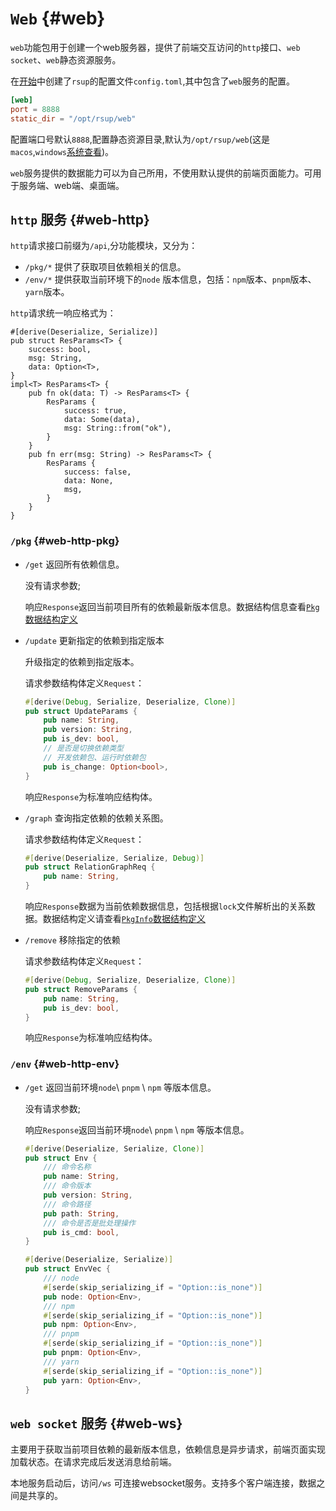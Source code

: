 
# `Web` {#web}

`web`功能包用于创建一个web服务器，提供了前端交互访问的`http`接口、`web socket`、`web`静态资源服务。

在[开始](/guide/installer/macos)中创建了`rsup`的配置文件`config.toml`,其中包含了`web`服务的配置。

```toml
[web]
port = 8888
static_dir = "/opt/rsup/web"
```

配置端口号默认`8888`,配置静态资源目录,默认为`/opt/rsup/web`(这是`macos`,`windows`[系统查看](/guide/installer/windows))。

`web`服务提供的数据能力可以为自己所用，不使用默认提供的前端页面能力。可用于服务端、web端、桌面端。

## `http` 服务 {#web-http}

`http`请求接口前缀为`/api`,分功能模块，又分为：

* `/pkg/*` 提供了获取项目依赖相关的信息。
* `/env/*` 提供获取当前环境下的`node` 版本信息，包括：`npm`版本、`pnpm`版本、`yarn`版本。

`http`请求统一响应格式为：

```rust:line-numbers {1}
#[derive(Deserialize, Serialize)]
pub struct ResParams<T> {
    success: bool,
    msg: String,
    data: Option<T>,
}
impl<T> ResParams<T> {
    pub fn ok(data: T) -> ResParams<T> {
        ResParams {
            success: true,
            data: Some(data),
            msg: String::from("ok"),
        }
    }
    pub fn err(msg: String) -> ResParams<T> {
        ResParams {
            success: false,
            data: None,
            msg,
        }
    }
}
```

### `/pkg` {#web-http-pkg}

* `/get` 返回所有依赖信息。

    没有请求参数;

    响应`Response`返回当前项目所有的依赖最新版本信息。数据结构信息查看[`Pkg`数据结构定义](./pkg#pkg-pkg)

* `/update` 更新指定的依赖到指定版本

    升级指定的依赖到指定版本。

    请求参数结构体定义`Request`：

    ```rs
    #[derive(Debug, Serialize, Deserialize, Clone)]
    pub struct UpdateParams {
        pub name: String,
        pub version: String,
        pub is_dev: bool,
        // 是否是切换依赖类型
        // 开发依赖包、运行时依赖包
        pub is_change: Option<bool>,
    }
    ```

    响应`Response`为标准响应结构体。

* `/graph` 查询指定依赖的依赖关系图。

    请求参数结构体定义`Request`：

    ```rs
    #[derive(Deserialize, Serialize, Debug)]
    pub struct RelationGraphReq {
        pub name: String,
    }
    ```

    响应`Response`数据为当前依赖数据信息，包括根据`lock`文件解析出的关系数据。数据结构定义请查看[`PkgInfo`数据结构定义](./pkg#pkg-info)

* `/remove` 移除指定的依赖

    请求参数结构体定义`Request`：

    ```rs
    #[derive(Debug, Serialize, Deserialize, Clone)]
    pub struct RemoveParams {
        pub name: String,
        pub is_dev: bool,
    }
    ```

    响应`Response`为标准响应结构体。

### `/env` {#web-http-env}

* `/get` 返回当前环境`node`\ `pnpm` \ `npm` 等版本信息。

    没有请求参数;

    响应`Response`返回当前环境`node`\ `pnpm` \ `npm` 等版本信息。

    ```rs
    #[derive(Deserialize, Serialize, Clone)]
    pub struct Env {
        /// 命令名称
        pub name: String,
        /// 命令版本
        pub version: String,
        /// 命令路径
        pub path: String,
        /// 命令是否是批处理操作
        pub is_cmd: bool,
    }
    
    #[derive(Deserialize, Serialize)]
    pub struct EnvVec {
        /// node
        #[serde(skip_serializing_if = "Option::is_none")]
        pub node: Option<Env>,
        /// npm
        #[serde(skip_serializing_if = "Option::is_none")]
        pub npm: Option<Env>,
        /// pnpm
        #[serde(skip_serializing_if = "Option::is_none")]
        pub pnpm: Option<Env>,
        /// yarn
        #[serde(skip_serializing_if = "Option::is_none")]
        pub yarn: Option<Env>,
    }
    ```

## `web socket` 服务 {#web-ws}

主要用于获取当前项目依赖的最新版本信息，依赖信息是异步请求，前端页面实现加载状态。在请求完成后发送消息给前端。

本地服务启动后，访问`/ws` 可连接websocket服务。支持多个客户端连接，数据之间是共享的。
